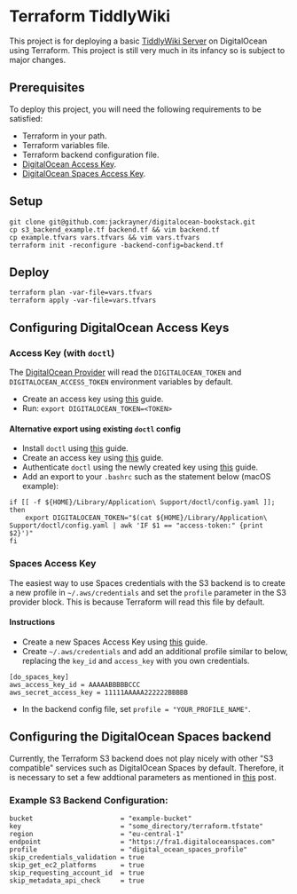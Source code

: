 # Terraform TiddlyWiki

This project is for deploying a basic
[TiddlyWiki Server](https://tiddlywiki.com/static/WebServer.html) on DigitalOcean
using Terraform. This project is still very much in its infancy so is subject to
major changes.

## Prerequisites

To deploy this project, you will need the following requirements to be
satisfied:

- Terraform in your path.
- Terraform variables file.
- Terraform backend configuration file.
- [DigitalOcean Access Key](https://github.com/jackrayner/digitalocean-tiddlywiki/blob/master/README.md#access-key).
- [DigitalOcean Spaces Access Key](https://github.com/jackrayner/digitalocean-tiddlywiki/blob/master/README.md#spaces-access-key).

## Setup

```
git clone git@github.com:jackrayner/digitalocean-bookstack.git
cp s3_backend_example.tf backend.tf && vim backend.tf
cp example.tfvars vars.tfvars && vim vars.tfvars
terraform init -reconfigure -backend-config=backend.tf
```

## Deploy

```
terraform plan -var-file=vars.tfvars
terraform apply -var-file=vars.tfvars
```


## Configuring DigitalOcean Access Keys

### Access Key (with `doctl`)

The [DigitalOcean Provider](https://www.terraform.io/docs/providers/do/index.html)
will read the `DIGITALOCEAN_TOKEN` and `DIGITALOCEAN_ACCESS_TOKEN` environment
variables by default.

- Create an access key using [this](https://www.digitalocean.com/docs/apis-clis/api/create-personal-access-token/)
  guide.
- Run: `export DIGITALOCEAN_TOKEN=<TOKEN>`

#### Alternative export using existing `doctl` config

- Install `doctl` using [this](https://github.com/digitalocean/doctl/blob/master/README.md#installing-doctl)
  guide.
- Create an access key using [this](https://www.digitalocean.com/docs/apis-clis/api/create-personal-access-token/)
  guide.
- Authenticate `doctl` using the newly created key using [this](https://github.com/digitalocean/doctl/blob/master/README.md#authenticating-with-digitalocean)
  guide.
- Add an export to your `.bashrc` such as the statement below (macOS example):
```
if [[ -f ${HOME}/Library/Application\ Support/doctl/config.yaml ]]; then
    export DIGITALOCEAN_TOKEN="$(cat ${HOME}/Library/Application\ Support/doctl/config.yaml | awk 'IF $1 == "access-token:" {print $2}')"
fi
```

### Spaces Access Key

The easiest way to use Spaces credentials with the S3 backend is to create a new
profile in `~/.aws/credentials` and set the `profile` parameter in the S3
provider block. This is because Terraform will read this file by default.

#### Instructions

- Create a new Spaces Access Key using [this](https://www.digitalocean.com/community/tutorials/how-to-create-a-digitalocean-space-and-api-key#creating-an-access-key)
  guide.
- Create `~/.aws/credentials` and add an additional profile similar to below,
  replacing the `key_id` and `access_key` with you own credentials.
```
[do_spaces_key]
aws_access_key_id = AAAAABBBBBCCC
aws_secret_access_key = 11111AAAAA222222BBBBB
```
- In the backend config file, set `profile = "YOUR_PROFILE_NAME"`.

## Configuring the DigitalOcean Spaces backend

Currently, the Terraform S3 backend does not play nicely with other
"S3 compatible" services such as DigitalOcean Spaces by default. Therefore, it
is necessary to set a few addtional parameters as mentioned in
[this](https://www.digitalocean.com/community/questions/spaces-as-terraform-backend)
post.

### Example S3 Backend Configuration:
```
bucket                      = "example-bucket"
key                         = "some_directory/terraform.tfstate"
region                      = "eu-central-1"
endpoint                    = "https://fra1.digitaloceanspaces.com"
profile                     = "digital_ocean_spaces_profile"
skip_credentials_validation = true
skip_get_ec2_platforms      = true
skip_requesting_account_id  = true
skip_metadata_api_check     = true
```
